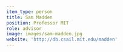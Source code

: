 ```yaml
---
item_type: person
title: Sam Madden
position: Professor MIT
role: advisor
image: images/sam-madden.jpg
website: 'http://db.csail.mit.edu/madden'
---
```

